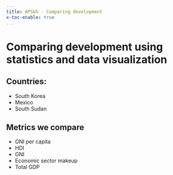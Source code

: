 ```yaml
---
title: APSUS - Comparing development
x-toc-enable: true
...
```


Comparing development using statistics and data visualization
=============================================================

## Countries:
- South Korea
- Mexico
- South Sudan

## Metrics we compare
- GNI per capita
- HDI
- GNI
- Economic sector makeup
- Total GDP



